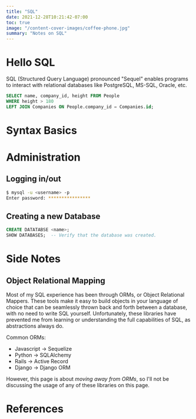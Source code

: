 ```yaml
---
title: "SQL"
date: 2021-12-28T10:21:42-07:00
toc: true
image: "/content-cover-images/coffee-phone.jpg"
summary: "Notes on SQL"
---
```


# Hello SQL

SQL (Structured Query Language) pronounced "Sequel" enables programs to interact with relational databases like PostgreSQL, MS-SQL, Oracle, etc.

```sql
SELECT name, company_id, height FROM People
WHERE height > 180
LEFT JOIN Companies ON People.company_id = Companies.id;
```


# Syntax Basics


# Administration

## Logging in/out

```sh
$ mysql -u <username> -p
Enter password: ****************
```


## Creating a new Database

```sql
CREATE DATATABSE <name>;
SHOW DATABASES;  -- Verify that the database was created.
```

# Side Notes

## Object Relational Mapping

Most of my SQL experience has been through ORMs, or Object Relational Mappers.
These tools make it easy to build objects in your language of choice that can be
seamlessly thrown back and forth between a database, with no need to write SQL
yourself. Unfortunately, these libraries have prevented me from learning or understanding the
full capabilities of SQL, as abstractions always do.

Common ORMs:

- Javascript -> Sequelize
- Python -> SQLAlchemy
- Rails -> Active Record
- Django -> Django ORM

However, this page is about _moving away from ORMs_, so I'll not be discussing
the usage of any of these libraries on this page.

# References
